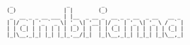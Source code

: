      _                 _          _                         
    (_)               | |        (_)                        
     _  __ _ _ __ ___ | |__  _ __ _  __ _ _ __  _ __   __ _ 
    | |/ _` | '_ ` _ \| '_ \| '__| |/ _` | '_ \| '_ \ / _` |
    | | (_| | | | | | | |_) | |  | | (_| | | | | | | | (_| |
    |_|\__,_|_| |_| |_|_.__/|_|  |_|\__,_|_| |_|_| |_|\__,_|
